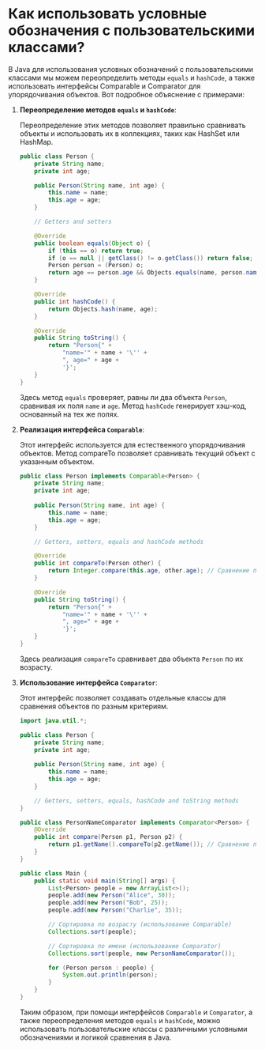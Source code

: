 # Как использовать условные обозначения с пользовательскими классами?

В Java для использования условных обозначений с пользовательскими классами мы можем переопределить методы `equals` и `hashCode`, а также использовать интерфейсы Comparable и Comparator для упорядочивания объектов. Вот подробное объяснение с примерами:

1. **Переопределение методов `equals` и `hashCode`**:
    
    Переопределение этих методов позволяет правильно сравнивать объекты и использовать их в коллекциях, таких как HashSet или HashMap.
    
    ```java
    public class Person {
        private String name;
        private int age;

        public Person(String name, int age) {
            this.name = name;
            this.age = age;
        }

        // Getters and setters

        @Override
        public boolean equals(Object o) {
            if (this == o) return true;
            if (o == null || getClass() != o.getClass()) return false;
            Person person = (Person) o;
            return age == person.age && Objects.equals(name, person.name);
        }

        @Override
        public int hashCode() {
            return Objects.hash(name, age);
        }

        @Override
        public String toString() {
            return "Person{" +
                "name='" + name + '\'' +
                ", age=" + age +
                '}';
        }
    }
    ```

    Здесь метод `equals` проверяет, равны ли два объекта `Person`, сравнивая их поля `name` и `age`. Метод `hashCode` генерирует хэш-код, основанный на тех же полях.

2. **Реализация интерфейса `Comparable`**:
   
    Этот интерфейс используется для естественного упорядочивания объектов. Метод compareTo позволяет сравнивать текущий объект с указанным объектом.
    
    ```java
    public class Person implements Comparable<Person> {
        private String name;
        private int age;
        
        public Person(String name, int age) {
            this.name = name;
            this.age = age;
        }

        // Getters, setters, equals and hashCode methods

        @Override
        public int compareTo(Person other) {
            return Integer.compare(this.age, other.age); // Сравнение по возрасту
        }

        @Override
        public String toString() {
            return "Person{" +
                "name='" + name + '\'' +
                ", age=" + age +
                '}';
        }
    }
    ```

    Здесь реализация `compareTo` сравнивает два объекта `Person` по их возрасту.

3. **Использование интерфейса `Comparator`**:
   
    Этот интерфейс позволяет создавать отдельные классы для сравнения объектов по разным критериям.
    
    ```java
    import java.util.*;

    public class Person {
        private String name;
        private int age;
        
        public Person(String name, int age) {
            this.name = name;
            this.age = age;
        }

        // Getters, setters, equals, hashCode and toString methods
    }
    
    public class PersonNameComparator implements Comparator<Person> {
        @Override
        public int compare(Person p1, Person p2) {
            return p1.getName().compareTo(p2.getName()); // Сравнение по имени
        }
    }

    public class Main {
        public static void main(String[] args) {
            List<Person> people = new ArrayList<>();
            people.add(new Person("Alice", 30));
            people.add(new Person("Bob", 25));
            people.add(new Person("Charlie", 35));

            // Сортировка по возрасту (использование Comparable)
            Collections.sort(people);

            // Сортировка по имени (использование Comparator)
            Collections.sort(people, new PersonNameComparator());

            for (Person person : people) {
                System.out.println(person);
            }
        }
    }
    ```

    Таким образом, при помощи интерфейсов `Comparable` и `Comparator`, а также переопределения методов `equals` и `hashCode`, можно использовать пользовательские классы с различными условными обозначениями и логикой сравнения в Java.